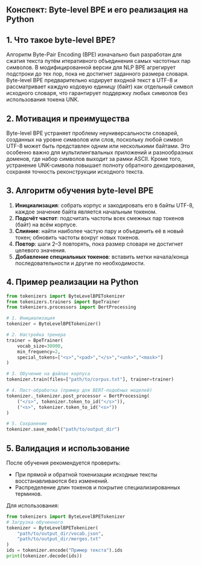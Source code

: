 ## Конспект: Byte-level BPE и его реализация на Python

## 1. Что такое byte-level BPE?

Алгоритм Byte-Pair Encoding (BPE) изначально был разработан для сжатия текста путём итеративного объединения самых частотных пар символов. В модифицированной версии для NLP BPE агрегирует подстроки до тех пор, пока не достигнет заданного размера словаря. Byte-level BPE предварительно кодирует входной текст в UTF-8 и рассматривает каждую кодовую единицу (байт) как отдельный символ исходного словаря, что гарантирует поддержку любых символов без использования токена UNK.

## 2. Мотивация и преимущества

Byte-level BPE устраняет проблему неуниверсальности словарей, созданных на уровне символов или слов, поскольку любой символ UTF-8 может быть представлен одним или несколькими байтами. Это особенно важно для мультилингвальных приложений и разнообразных доменов, где набор символов выходит за рамки ASCII. Кроме того, устранение UNK-символа повышает полноту обратного декодирования, сохраняя точность реконструкции исходного текста.

## 3. Алгоритм обучения byte-level BPE

1. **Инициализация**: собрать корпус и закодировать его в байты UTF-8, каждое значение байта является начальным токеном.
2. **Подсчёт частот**: подсчитать частоты всех смежных пар токенов (байт) на всём корпусе.
3. **Слияние**: найти наиболее частую пару и объединить её в новый токен; обновить частоты вокруг новых токенов.
4. **Повтор**: шаги 2–3 повторять, пока размер словаря не достигнет целевого значения.
5. **Добавление специальных токенов**: вставить метки начала/конца последовательности и другие по необходимости.

## 4. Пример реализации на Python

```python
from tokenizers import ByteLevelBPETokenizer
from tokenizers.trainers import BpeTrainer
from tokenizers.processors import BertProcessing

# 1. Инициализация
tokenizer = ByteLevelBPETokenizer()

# 2. Настройка тренера
trainer = BpeTrainer(
    vocab_size=30000,
    min_frequency=2,
    special_tokens=["<s>","<pad>","</s>","<unk>","<mask>"]
)

# 3. Обучение на файлах корпуса
tokenizer.train(files=["path/to/corpus.txt"], trainer=trainer)

# 4. Пост‑обработка (пример для BERT-подобных моделей)
tokenizer._tokenizer.post_processor = BertProcessing(
    ("</s>", tokenizer.token_to_id("</s>")),
    ("<s>", tokenizer.token_to_id("<s>"))
)

# 5. Сохранение
tokenizer.save_model("path/to/output_dir")
```

## 5. Валидация и использование
После обучения рекомендуется проверить:
- При прямой и обратной токенизации исходные тексты восстанавливаются без изменений.
- Распределение длин токенов и покрытие специализированных терминов.

Для использования:
```python
from tokenizers import ByteLevelBPETokenizer
# Загрузка обученного
tokenizer = ByteLevelBPETokenizer(
    "path/to/output_dir/vocab.json",
    "path/to/output_dir/merges.txt"
)
ids = tokenizer.encode("Пример текста").ids
print(tokenizer.decode(ids))
```